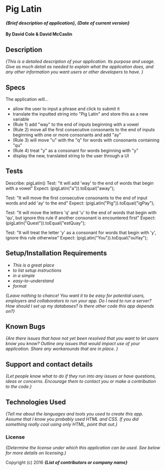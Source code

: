 # Pig Latin

#### _{Brief description of application}, {Date of current version}_

#### By David Cole & David McCaslin

## Description

_{This is a detailed description of your application. Its purpose and usage.  Give as much detail as needed to explain what the application does, and any other information you want users or other developers to have. }_

## Specs

The application will...
* allow the user to input a phrase and click to submit it
* translate the inputted string into "Pig Latin" and store this as a new variable
* (Rule 1) add "way" to the end of inputs beginning with a vowel
* (Rule 2) move all the first consecutive consonants to the end of inputs beginning with one or more consonants and add "ay"
* (Rule 3) will move "u" with the "q" for words with consonants containing "qu"
* (Rule 4) treat "y" as a consonant for words beginning with "y"
* display the new, translated string to the user through a UI

## Tests
Describe: pigLatin()
Test: "It will add 'way' to the end of words that begin with a vowel"
Expect: (pigLatin("a")).toEqual("away");

Test: "It will move the first consecutive consonants to the end of input words and add 'ay' to the end"
Expect: (pigLatin("Pig")).toEqual("igPay");

Test: "It will move the letters 'q' and 'u' to the end of words that begin with 'qu', but ignore this rule if another consonant is encountered first"
Expect: (pigLatin("Quest")).toEqual("estQuay");

Test: "It will treat the letter 'y' as a consonant for words that begin with 'y', ignore this rule otherwise"
Expect: (pigLatin("You")).toEqual("ouYay");



## Setup/Installation Requirements

* _This is a great place_
* _to list setup instructions_
* _in a simple_
* _easy-to-understand_
* _format_

_{Leave nothing to chance! You want it to be easy for potential users, employers and collaborators to run your app. Do I need to run a server? How should I set up my databases? Is there other code this app depends on?}_

## Known Bugs

_{Are there issues that have not yet been resolved that you want to let users know you know?  Outline any issues that would impact use of your application.  Share any workarounds that are in place. }_

## Support and contact details

_{Let people know what to do if they run into any issues or have questions, ideas or concerns.  Encourage them to contact you or make a contribution to the code.}_

## Technologies Used

_{Tell me about the languages and tools you used to create this app. Assume that I know you probably used HTML and CSS. If you did something really cool using only HTML, point that out.}_

### License

*{Determine the license under which this application can be used.  See below for more details on licensing.}*

Copyright (c) 2016 **_{List of contributors or company name}_**